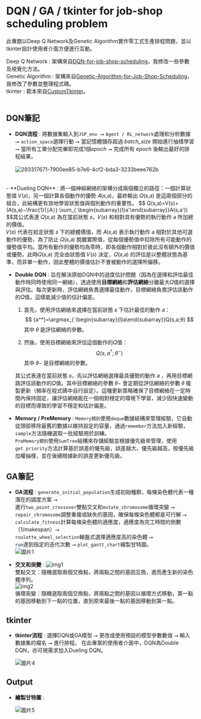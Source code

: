 ﻿
# DQN / GA / tkinter for job-shop scheduling problem

此專題以Deep Q Network及Genetic Algorithm實作零工式生產排程問題，並以tkinter設計使用者介面方便進行互動。

Deep Q Network : 架構來自[DQN-for-job-shop-scheduling](https://github.com/jack781114/DQN-for-job-shop-scheduling)，我修改一些參數及視覺化方法。<br>
Genetic Algorithm : 架構來自[Genetic-Algorithm-for-Job-Shop-Scheduling](https://github.com/wurmen/Genetic-Algorithm-for-Job-Shop-Scheduling-and-NSGA-II/blob/master/implementation%20with%20python/GA-jobshop/GA_For_Jobshop.md)，我修改了參數並整理程式碼。<br>
tkinter : 範本來自[CustomTkinter](https://github.com/TomSchimansky/CustomTkinter)。<br>
<br>

## DQN筆記

- **DQN流程** : 將數據集輸入到`JSP_env `⭢ `Agent / RL_network`處理和分析數據 ⭢ `action_space`選擇行動 ⭢ 當記憶體儲存超過 *batch_size* 開始進行抽樣學習 ⭢ 當所有工單分配完畢即完成1個*epoch* ⭢ 完成所有 *epoch* 後輸出最好的排程結果。<br>
<br>![293317671-7900ee85-b7e6-4cf2-bda3-3233beee762b](https://github.com/woodwood0/DQN-GA-tkinter-for-job-shop-scheduling-problem/assets/171545924/78be0748-4c21-4d73-a0f2-1e01ef3ce810)<br>
<br>
- **Dueling DQN** : 將一個神經網絡的架構分成兩個獨立的路徑：一個計算狀態值 𝑉(𝑠)，另一個計算各個動作的優勢 𝐴(𝑠,𝑎)，最終輸出 𝑄(𝑠,𝑎) 是這兩個部分的組合，此結構更有效地學習狀態值與個別動作的重要性。
$$
Q(s,a)=V(s)+(A(s,a)−\frac{1}{∣A∣} \sum_{  \begin{subarray}{l}a'\end{subarray}}​A(s,a'))
$$其公式表達 𝑄(𝑠,𝑎) 為在當前狀態 𝑠，𝑉(𝑠) 和相對具有優勢的執行動作 𝑎 所加總的價值。<br>
𝑉(𝑠) 代表在給定狀態 𝑠 下的總體價值，而 𝐴(𝑠,𝑎) 表示執行動作 𝑎 相對於其他可選動作的優勢，為了防止 𝑄(𝑠,𝑎) 脫離實際值，從每個優勢值中扣除所有可能動作的優勢值平均。當所有動作的優勢均為零時，即各個動作相對於彼此沒有額外的價值或優勢，此時𝑄(𝑠,𝑎) 完全由狀態值 𝑉(𝑠) 決定，𝑄(𝑠,𝑎) 的評估是以整體狀態為基準，而非單一動作，因此整體的價值估計不會被動作的選擇所偏移。<br>

- **Double DQN** : 旨在解決原始DQN中的過度估計問題（因為在選擇和評估最佳動作時同時使用同一網絡），透過使用**目標網絡**和**評估網絡**分離最大𝑄值的選擇與評估。每次更新時，評估網絡負責選擇最佳動作，目標網絡負責評估該動作的𝑄值，這樣能減少值的估計偏差。
	1. 首先，使用評估網絡來選擇在當前狀態 𝑠 下估計最佳的動作 𝑎：
	$$
	{a^*}=\argmax_{  \begin{subarray}{l}a\end{subarray}}​Q(s,a;θ)
	$$
	其中 𝜃 是評估網絡的參數。<br>

	2. 然後，使用目標網絡來評估這個動作的𝑄值：
	$$
	Q(s,{a^*};{θ^−})
	$$
	其中 𝜃− 是目標網絡的參數。<br>

	其公式表達在當前狀態 𝑠，先以評估網絡選擇最具優勢的動作 𝑎 ，再用目標網路評估該動作的𝑄值。其中目標網絡的參數 𝜃− 會定期從評估網絡的參數 𝜃 複製更新（頻率在程式碼中自行設定）。這種更新策略確保了目標網絡在一定時間內保持固定，讓評估網絡能在一個相對穩定的環境下學習，減少因快速變動的目標而導致的學習不穩定和估計偏差。<br>

- **Memory / PreMemory** : 
`Memory類別`使用`deque`數據結構來管理經驗，它自動從頭部移除最舊的數據以維持設定的容量，通過`remember`方法加入新經驗，`sample`方法隨機選取一批經驗用於訓練。<br>
`PreMemory類別`使用`SumTree`結構來存儲經驗並根據優先級來管理，使用`get_priority`方法計算基於誤差的優先級，誤差越大，優先級越高，按優先級加權抽樣，並在後續根據新的誤差更新優先級。<br>


## GA筆記

- **GA流程** : 
`generate_initial_population`生成初始種群，每條染色體代表一種潛在的調度方案 ⭢ <br>
進行`two_point_crossover`雙點交叉和`mutate_chromosome`循環突變 ⭢ <br>
`repair_chromosome`調整重複或缺失的基因，確保每條染色體都是可行解 ⭢ <br>
`calculate_fitness`計算每條染色體的適應度，適應度為完工時間的倒數（1/makespan）⭢<br>
`roulette_wheel_selection`輪盤式選擇適應度高的染色體 ⭢ <br>
`run`達到指定的迭代次數 ⭢ `plot_gantt_chart`繪製甘特圖。<br>
![圖片1](https://github.com/woodwood0/DQN-GA-tkinter-for-job-shop-scheduling-problem/assets/171545924/56e01f77-feac-47d3-a2f4-818c65853690)<br>


- **交叉和突變** : 
![img1](https://github.com/woodwood0/DQN-GA-tkinter-for-job-shop-scheduling-problem/assets/171545924/0eb80004-c3dd-4af4-b52f-43fdee979d11)<br>
	雙點交叉：隨機選取兩個交換點，將兩點之間的基因互換，進而產生新的染色體序列。<br>
	![img2](https://github.com/woodwood0/DQN-GA-tkinter-for-job-shop-scheduling-problem/assets/171545924/217d3d32-3e33-4a4d-8087-eb8209263310)<br>
	循環突變：隨機選取兩個交換點，將兩點之間的基因以循環方式移動，第一點的基因移動到下一點的位置，直到原來最後一點的基因移動到第一點。<br>


## tkinter

- **tkinter流程** : 選擇DQN或GA模型 ⭢ 更改或使用預設的模型參數數值 ⭢ 輸入數據集的檔名 ⭢ 進行排程。
在此專案的使用者介面中，DQN為Double DQN，亦可視需求加入Dueling DQN。<br>

	![圖片4](https://github.com/woodwood0/DQN-GA-tkinter-for-job-shop-scheduling-problem/assets/171545924/e28a0ce6-87b3-4d89-81e8-915fe7b0fdd0)<br>

## Output
- **繪製甘特圖** :

	![圖片5](https://github.com/woodwood0/DQN-GA-tkinter-for-job-shop-scheduling-problem/assets/171545924/7bad38b3-402f-4a55-85a8-1e837960e1a4)<br>




